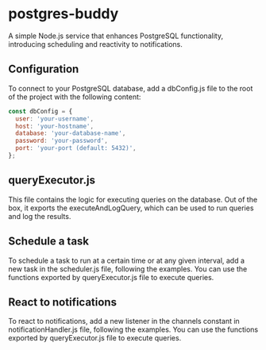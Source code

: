 # postgres-buddy
A simple Node.js service that enhances PostgreSQL functionality, introducing scheduling and reactivity to notifications.

## Configuration
To connect to your PostgreSQL database, add a dbConfig.js file to the root of the project with the following content:
```javascript
const dbConfig = {
  user: 'your-username',
  host: 'your-hostname',
  database: 'your-database-name',
  password: 'your-password',
  port: 'your-port (default: 5432)',
};
```

## queryExecutor.js
This file contains the logic for executing queries on the database. Out of the box, it
exports the executeAndLogQuery, which can be used to run queries and log the results.

## Schedule a task
To schedule a task to run at a certain time or at any given interval, add a new task in the scheduler.js file,
following the examples. You can use the functions exported by queryExecutor.js file to execute queries.

## React to notifications
To react to notifications, add a new listener in the channels constant in notificationHandler.js file, following the examples.
You can use the functions exported by queryExecutor.js file to execute queries.
